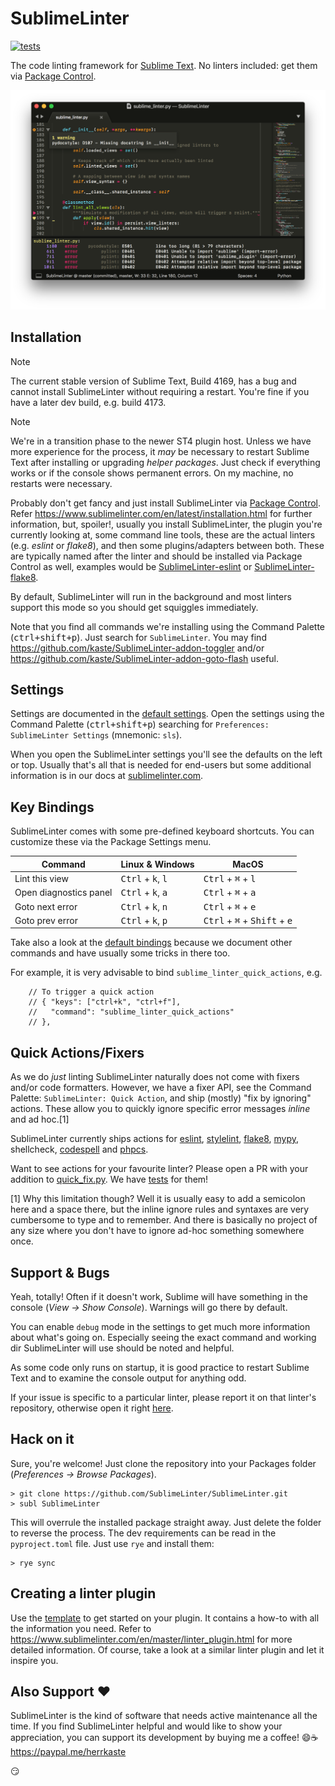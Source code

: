 SublimeLinter
=============

[![tests](https://github.com/SublimeLinter/SublimeLinter/actions/workflows/test.yml/badge.svg)](https://github.com/SublimeLinter/SublimeLinter/actions/workflows/test.yml)

The code linting framework for [Sublime Text](http://sublimetext.com/).
No linters included: get them via [Package Control](https://packagecontrol.io/search/SublimeLinter).

<img width="785" src="https://raw.githubusercontent.com/SublimeLinter/SublimeLinter/master/docs/screenshot.png"/>


## Installation 

> [!NOTE]
> The current stable version of Sublime Text, Build 4169, has a bug and cannot install
> SublimeLinter without requiring a restart.  You're fine if you have a later dev build, e.g.
> build 4173.

> [!NOTE]
>
> We're in a transition phase to the newer ST4 plugin host.  Unless we have
> more experience for the process, it _may_ be necessary to restart Sublime Text
> after installing or upgrading _helper packages_.  Just check if everything works
> or if the console shows permanent errors.  On my machine, no restarts were
> necessary.


Probably don't get fancy and just install SublimeLinter via [Package Control](https://packagecontrol.io/search/SublimeLinter).
Refer <https://www.sublimelinter.com/en/latest/installation.html> for further information,
but, spoiler!,
usually you install SublimeLinter, the plugin you're currently looking at,
some command line tools, these are the actual linters (e.g. _eslint_ or _flake8_),
and then some plugins/adapters between both.
These are typically named after the linter and should be installed via Package Control
as well, examples would be [SublimeLinter-eslint](https://packagecontrol.io/packages/SublimeLinter-eslint) or [SublimeLinter-flake8](https://packagecontrol.io/packages/SublimeLinter-flake8).

By default, SublimeLinter will run in the background and most linters support this
mode so you should get squiggles immediately.

Note that you find all commands we're installing using the Command Palette (<kbd>ctrl<em>+</em>shift<em>+</em>p</kbd>). Just search for `SublimeLinter`. You may find <https://github.com/kaste/SublimeLinter-addon-toggler>
and/or <https://github.com/kaste/SublimeLinter-addon-goto-flash> useful.


## Settings

Settings are documented in the [default settings](https://github.com/SublimeLinter/SublimeLinter/blob/master/SublimeLinter.sublime-settings). 
Open the settings using the Command Palette (<kbd>ctrl<em>+</em>shift<em>+</em>p</kbd>) searching for `Preferences: SublimeLinter Settings` (mnemonic: `sls`).

When you open the SublimeLinter settings you'll see the defaults on the left
or top. Usually that's all that is needed for end-users but some additional information
is in our docs at [sublimelinter.com](https://www.sublimelinter.com/en/latest/linter_settings.html).


## Key Bindings

SublimeLinter comes with some pre-defined keyboard shortcuts. You can customize these via the Package Settings menu.

| Command | Linux & Windows | MacOS |
|---|---|---|
| Lint this view | <kbd>Ctrl</kbd> + <kbd>k</kbd>, <kbd>l</kbd> | <kbd>Ctrl</kbd> + <kbd>⌘</kbd> + <kbd>l</kbd> |
| Open diagnostics panel | <kbd>Ctrl</kbd> + <kbd>k</kbd>, <kbd>a</kbd> | <kbd>Ctrl</kbd> + <kbd>⌘</kbd> + <kbd>a</kbd> |
| Goto next error | <kbd>Ctrl</kbd> + <kbd>k</kbd>, <kbd>n</kbd> | <kbd>Ctrl</kbd> + <kbd>⌘</kbd> + <kbd>e</kbd> |
| Goto prev error | <kbd>Ctrl</kbd> + <kbd>k</kbd>, <kbd>p</kbd> | <kbd>Ctrl</kbd> + <kbd>⌘</kbd> + <kbd>Shift</kbd> + <kbd>e</kbd> |

Take also a look at the [default bindings](<https://github.com/SublimeLinter/SublimeLinter/blob/master/keymaps/Default (Windows).sublime-keymap>) because
we document other commands and have usually some tricks in there too.

For example, it is very advisable to bind `sublime_linter_quick_actions`, e.g.

```jsonc
    // To trigger a quick action
    // { "keys": ["ctrl+k", "ctrl+f"],
    //   "command": "sublime_linter_quick_actions"
    // },
```


## Quick Actions/Fixers

As we do *just* linting SublimeLinter naturally does not come with fixers 
and/or code formatters. However, we have a fixer API, see the Command Palette: `SublimeLinter: Quick Action`, and ship (mostly) 
"fix by ignoring" actions. These allow you to quickly ignore specific error messages *inline* and ad hoc.[1]

SublimeLinter currently ships actions for
[eslint](https://github.com/SublimeLinter/SublimeLinter-eslint),
[stylelint](https://github.com/SublimeLinter/SublimeLinter-stylelint),
[flake8](https://github.com/SublimeLinter/SublimeLinter-flake8),
[mypy](https://github.com/fredcallaway/SublimeLinter-contrib-mypy),
shellcheck,
[codespell](https://github.com/kaste/SublimeLinter-contrib-codespell)
and
[phpcs](https://github.com/SublimeLinter/SublimeLinter-phpcs).

Want to see actions for your favourite linter? Please open a PR with your addition to
[quick_fix.py](https://github.com/SublimeLinter/SublimeLinter/blob/master/lint/quick_fix.py).
We have [tests](https://github.com/SublimeLinter/SublimeLinter/tree/master/tests/test_ignore_fixers.py) for them!

[1]  Why this limitation though? Well it is usually easy to add a semicolon here and a space there, but the inline ignore rules and syntaxes are very cumbersome to type and to remember. And there is basically no project of any size where you don't have to ignore ad-hoc something somewhere once.


## Support & Bugs

Yeah, totally! Often if it doesn't work, Sublime will have something in the
console (*View -> Show Console*). Warnings will go there by default.

You can enable `debug` mode in the settings to get much more information about what's going on.
Especially seeing the exact command and working dir SublimeLinter will use
should be noted and helpful.

As some code only runs on startup, it is good practice to restart Sublime Text
and to examine the console output for anything odd.

If your issue is specific to a particular linter, please report it on that linter's repository,
otherwise open it right [here](https://github.com/SublimeLinter/SublimeLinter/issues).


## Hack on it

Sure, you're welcome! Just clone the repository into your Packages folder (*Preferences -> Browse Packages*).

```shell
> git clone https://github.com/SublimeLinter/SublimeLinter.git
> subl SublimeLinter
```

This will overrule the installed package straight away.  Just delete the folder
to reverse the process.  The dev requirements can be read in the `pyproject.toml` file.
Just use `rye` and install them:

```shell
> rye sync
```


## Creating a linter plugin

Use the [template](https://github.com/SublimeLinter/SublimeLinter-template) to get started on your plugin.
It contains a how-to with all the information you need. Refer to <https://www.sublimelinter.com/en/master/linter_plugin.html> for more detailed information. Of course, take a look at a similar linter plugin and let it inspire you.


## Also Support :heart:

SublimeLinter is the kind of software that needs active maintenance all the time.
If you find SublimeLinter helpful and would like to show your appreciation, you can support
its development by buying me a coffee! :smile::coffee: <https://paypal.me/herrkaste>

:smirk:
